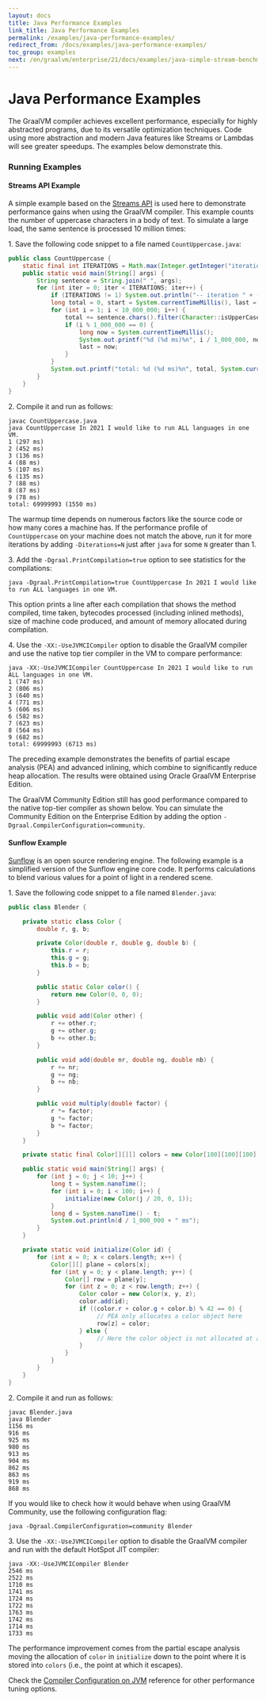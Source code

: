 ```yaml
---
layout: docs
title: Java Performance Examples
link_title: Java Performance Examples
permalink: /examples/java-performance-examples/
redirect_from: /docs/examples/java-performance-examples/
toc_group: examples
next: /en/graalvm/enterprise/21/docs/examples/java-simple-stream-benchmark/
---
```


# Java Performance Examples

The GraalVM compiler achieves excellent performance, especially for highly
abstracted programs, due to its versatile optimization techniques. Code using
more abstraction and modern Java features like Streams or Lambdas will see
greater speedups. The examples below demonstrate this.

### Running Examples

#### Streams API Example

A simple example based on the [Streams API](https://docs.oracle.com/javase/8/docs/api/java/util/stream/package-summary.html)
is used here to demonstrate performance gains when using the GraalVM compiler.
This example counts the number of uppercase characters in a body of text. To
simulate a large load, the same sentence is processed 10 million times:

1&#46; Save the following code snippet to a file named `CountUppercase.java`:

```java
public class CountUppercase {
    static final int ITERATIONS = Math.max(Integer.getInteger("iterations", 1), 1);
    public static void main(String[] args) {
        String sentence = String.join(" ", args);
        for (int iter = 0; iter < ITERATIONS; iter++) {
            if (ITERATIONS != 1) System.out.println("-- iteration " + (iter + 1) + " --");
            long total = 0, start = System.currentTimeMillis(), last = start;
            for (int i = 1; i < 10_000_000; i++) {
                total += sentence.chars().filter(Character::isUpperCase).count();
                if (i % 1_000_000 == 0) {
                    long now = System.currentTimeMillis();
                    System.out.printf("%d (%d ms)%n", i / 1_000_000, now - last);
                    last = now;
                }
            }
            System.out.printf("total: %d (%d ms)%n", total, System.currentTimeMillis() - start);
        }
    }
}
```

2&#46; Compile it and run as follows:
```shell
javac CountUppercase.java
java CountUppercase In 2021 I would like to run ALL languages in one VM.
1 (297 ms)
2 (452 ms)
3 (136 ms)
4 (88 ms)
5 (107 ms)
6 (135 ms)
7 (88 ms)
8 (87 ms)
9 (78 ms)
total: 69999993 (1550 ms)
```

The warmup time depends on numerous factors like the source code or how
many cores a machine has. If the performance profile of `CountUppercase` on your
machine does not match the above, run it for more iterations by adding
`-Diterations=N` just after `java` for some `N` greater than 1.

3&#46; Add the `-Dgraal.PrintCompilation=true` option to see statistics for the compilations:
```shell
java -Dgraal.PrintCompilation=true CountUppercase In 2021 I would like to run ALL languages in one VM.
```

This option prints a line after each compilation that shows the method
compiled, time taken, bytecodes processed (including inlined methods), size
of machine code produced, and amount of memory allocated during compilation.

4&#46; Use the `-XX:-UseJVMCICompiler` option to disable the GraalVM compiler and
use the native top tier compiler in the VM to compare performance:
```shell
java -XX:-UseJVMCICompiler CountUppercase In 2021 I would like to run ALL languages in one VM.
1 (747 ms)
2 (806 ms)
3 (640 ms)
4 (771 ms)
5 (606 ms)
6 (582 ms)
7 (623 ms)
8 (564 ms)
9 (682 ms)
total: 69999993 (6713 ms)
```

The preceding example demonstrates the benefits of partial escape analysis (PEA)
and advanced inlining, which combine to significantly reduce heap allocation.
The results were obtained using Oracle GraalVM Enterprise Edition.

The GraalVM Community Edition still has good performance compared to the native top-tier
compiler as shown below. You can simulate the Community Edition on the Enterprise Edition
by adding the option `-Dgraal.CompilerConfiguration=community`.

#### Sunflow Example

[Sunflow](http://sunflow.sourceforge.net) is an open source rendering engine.
The following example is a simplified version of the Sunflow engine core code.
It performs calculations to blend various values for a point of light in a
rendered scene.

1&#46; Save the following code snippet to a file named `Blender.java`:
```java
public class Blender {

    private static class Color {
        double r, g, b;

        private Color(double r, double g, double b) {
            this.r = r;
            this.g = g;
            this.b = b;
        }

        public static Color color() {
            return new Color(0, 0, 0);
        }

        public void add(Color other) {
            r += other.r;
            g += other.g;
            b += other.b;
        }

        public void add(double nr, double ng, double nb) {
            r += nr;
            g += ng;
            b += nb;
        }

        public void multiply(double factor) {
            r *= factor;
            g *= factor;
            b *= factor;
        }
    }

    private static final Color[][][] colors = new Color[100][100][100];

    public static void main(String[] args) {
        for (int j = 0; j < 10; j++) {
            long t = System.nanoTime();
            for (int i = 0; i < 100; i++) {
                initialize(new Color(j / 20, 0, 1));
            }
            long d = System.nanoTime() - t;
            System.out.println(d / 1_000_000 + " ms");
        }
    }

    private static void initialize(Color id) {
        for (int x = 0; x < colors.length; x++) {
            Color[][] plane = colors[x];
            for (int y = 0; y < plane.length; y++) {
                Color[] row = plane[y];
                for (int z = 0; z < row.length; z++) {
                    Color color = new Color(x, y, z);
                    color.add(id);
                    if ((color.r + color.g + color.b) % 42 == 0) {
                         // PEA only allocates a color object here
                         row[z] = color;
                    } else {
                         // Here the color object is not allocated at all
                    }
                }
            }
        }
    }
}
```

2&#46; Compile it and run as follows:
```shell
javac Blender.java
java Blender
1156 ms
916 ms
925 ms
980 ms
913 ms
904 ms
862 ms
863 ms
919 ms
868 ms
```

If you would like to check how it would behave when using GraalVM Community, use the following configuration flag:
```shell
java -Dgraal.CompilerConfiguration=community Blender
```

3&#46; Use the `-XX:-UseJVMCICompiler` option to disable the GraalVM compiler and run with the default HotSpot JIT compiler:
```shell
java -XX:-UseJVMCICompiler Blender
2546 ms
2522 ms
1710 ms
1741 ms
1724 ms
1722 ms
1763 ms
1742 ms
1714 ms
1733 ms
```

The performance improvement comes from the partial escape analysis moving the allocation of `color` in `initialize` down to the point where it is stored into `colors` (i.e., the point at which it escapes).

Check the [Compiler Configuration on JVM](../reference-manual/java/Options.md) reference for other performance tuning options.

